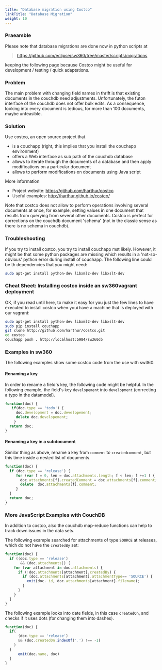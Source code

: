 ```yaml
---
title: "Database migration using Costco"
linkTitle: "Database Migration"
weight: 10
---
```


### Praeamble

Please note that database migrations are done now in python scripts at

> <https://github.com/eclipse/sw360/tree/master/scripts/migrations>

keeping the following page because Costco might be useful for development / testing / quick adaptations.

### Problem

The main problem with changing field names in thrift is that existing documents in the couchdb need adjustments. Unfortunately, the futon interface of the couchdb does not offer bulk edits. As a consequence, looking into every document is tedious, for more than 100 documents, maybe unfeasible.

### Solution

Use costco, an open source project that

* is a couchapp (right, this implies that you install the couchapp environment)
* offers a Web interface as sub path of the couchdb database
* allows to iterate through the documents of a database and then apply modifications on a particular document
* allows to perform modifications on documents using Java script

More information

* Project website: <https://github.com/harthur/costco>
* Useful examples: <http://harthur.github.io/costco/>

Note that costco does not allow to perform operations involving several documents at once, for example, setting values in one document that results from querying from several other documents. Costco is perfect for corrections on the couchdb document 'schema' (not in the classic sense as there is no schema in couchdb).

### Troubleshooting

If you try to install costco, you try to install couchapp mst likely. However, it might be that some python packages are missing which results in a 'not-so-obvious' python error during install of couchapp. The following line could be th dependencies that you might need:

```Bash
sudo apt-get install python-dev libxml2-dev libxslt-dev
```

### Cheat Sheet: Installing costco inside an sw360vagrant deployment

OK, if you read until here, to make it easy for you just the few lines to have executed to install costco when youi have a machine that is deployed with our vagrant:

```Bash
sudo apt-get install python-dev libxml2-dev libxslt-dev
sudo pip install couchapp
git clone http://github.com/harthur/costco.git
cd costco
couchapp push . http://localhost:5984/sw360db
```

### Examples in sw360

The following examples show some costco code from the use with sw360.

#### Renaming a key

In order to rename a field's key, the following code might be helpful. In the following example, the field's key ```developement``` into ```development``` (correcting a typo in the datamodel).

```JavaScript
function(doc) {
   if(doc.type == 'todo') {
     doc.development = doc.developement;
     delete doc.developement;
    }
  return doc;
}
```

#### Renaming a key in a subdocument

Similar thing as above, rename a key from ```comment``` to ```createdcomment```, but this time inside a nested list of documents.

```JavaScript
function(doc) {
  if (doc.type == 'release') {
     for (var f = 0, len = doc.attachments.length; f < len; f +=1 ) {
       doc.attachments[f].createdComment = doc.attachments[f].comment;
       delete  doc.attachments[f].comment;
     }
  }
  return doc;
}
```

### More JavaScript Examples with CouchDB

In addition to costco, also the couchdb map-reduce functions can help to track down issues in the data sets.

The following example searched for attachments of type `SOURCE` at releases, which do not have the `createdBy` set:

```JavaScript
function(doc) { 
  if ((doc.type == 'release') 
       && (doc.attachments)) {
    for (var attachment in doc.attachments) {
      if (!doc.attachments[attachment].createdBy) {
        if (doc.attachments[attachment].attachmentType== 'SOURCE') {
          emit(doc._id, doc.attachments[attachment].filename);
        }
      }
    }
  }
}
```

The following example looks into date fields, in this case `createdOn`, and checks if it uses dots (for changing them into dashes).

```JavaScript
function(doc) {
  if(
      (doc.type == 'release')
      && (doc.createdOn.indexOf('.') !== -1)
    )
  {
      emit(doc.name, doc)
  }
}
```
